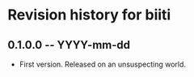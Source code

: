 # Revision history for biiti

## 0.1.0.0 -- YYYY-mm-dd

* First version. Released on an unsuspecting world.
